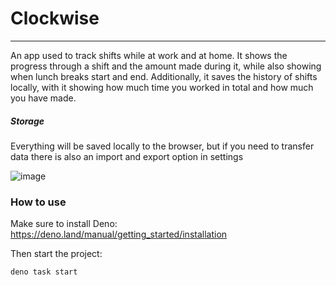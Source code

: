 # Clockwise
---
An app used to track shifts while at work and at home. It shows the progress through a shift and the amount made during it, while also showing when lunch breaks start and end. Additionally, it saves the history of shifts locally, with it showing how much time you worked in total and how much you have made.

##### Storage
Everything will be saved locally to the browser, but if you need to transfer data there is also an import and export option in settings



![image](https://github.com/user-attachments/assets/fc31848b-77f7-4146-a7cd-f9f6c1dd8988)

### How to use

Make sure to install Deno: https://deno.land/manual/getting_started/installation

Then start the project:

```
deno task start
```

